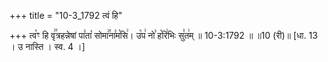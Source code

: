 +++
title = "10-3_1792 त्वं हि"

+++
त्व꣡ꣳ हि वृ꣢꣯त्रहन्नेषां पा꣣ता꣡ सोमा꣢꣯ना꣣म꣡सि꣢। उ꣡प꣢ नो꣣ ह꣡रि꣢भिः सु꣣त꣢म् ॥ 10-3:1792 ॥ ॥10 (री)॥ [धा. 13 । उ नास्ति । स्व. 4 ।]